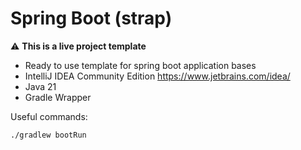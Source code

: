 # Spring Boot (strap)

⚠️ **This is a live project template**
* Ready to use template for spring boot application bases
* IntelliJ IDEA Community Edition https://www.jetbrains.com/idea/
* Java 21
* Gradle Wrapper

Useful commands:
```bash
./gradlew bootRun
```

